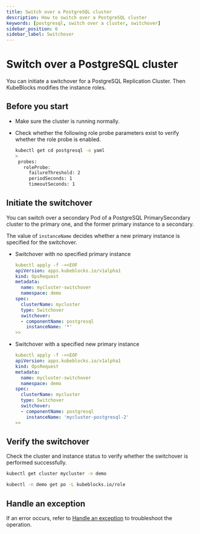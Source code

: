 ```yaml
---
title: Switch over a PostgreSQL cluster
description: How to switch over a PostgreSQL cluster
keywords: [postgresql, switch over a cluster, switchover]
sidebar_position: 6
sidebar_label: Switchover
---
```


# Switch over a PostgreSQL cluster

You can initiate a switchover for a PostgreSQL Replication Cluster. Then KubeBlocks modifies the instance roles.

## Before you start

* Make sure the cluster is running normally.
* Check whether the following role probe parameters exist to verify whether the role probe is enabled.

   ```bash
   kubectl get cd postgresql -o yaml
   >
    probes:
      roleProbe:
        failureThreshold: 2
        periodSeconds: 1
        timeoutSeconds: 1
   ```

## Initiate the switchover

You can switch over a secondary Pod of a PostgreSQL PrimarySecondary cluster to the primary one, and the former primary instance to a secondary.

The value of `instanceName` decides whether a new primary instance is specified for the switchover.

* Switchover with no specified primary instance

  ```yaml
  kubectl apply -f -<<EOF
  apiVersion: apps.kubeblocks.io/v1alpha1
  kind: OpsRequest
  metadata:
    name: mycluster-switchover
    namespace: demo
  spec:
    clusterName: mycluster
    type: Switchover
    switchover:
    - componentName: postgresql
      instanceName: '*'
  >>
  ```

* Switchover with a specified new primary instance

  ```yaml
  kubectl apply -f -<<EOF
  apiVersion: apps.kubeblocks.io/v1alpha1
  kind: OpsRequest
  metadata:
    name: mycluster-switchover
    namespace: demo
  spec:
    clusterName: mycluster
    type: Switchover
    switchover:
    - componentName: postgresql
      instanceName: 'mycluster-postgresql-2'
  >>
  ```

## Verify the switchover

Check the cluster and instance status to verify whether the switchover is performed successfully.

```bash
kubectl get cluster mycluster -n demo

kubectl -n demo get po -L kubeblocks.io/role 
```

## Handle an exception

If an error occurs, refer to [Handle an exception](./../../handle-an-exception/handle-a-cluster-exception.md) to troubleshoot the operation.
